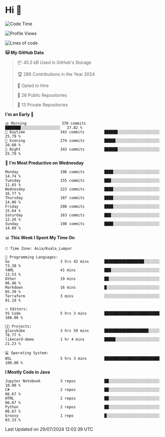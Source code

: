 <h1>Hi 👋</h1>

<!--START_SECTION:waka-->
![Code Time](http://img.shields.io/badge/Code%20Time-583%20hrs%2039%20mins-blue)

![Profile Views](http://img.shields.io/badge/Profile%20Views-102-blue)

![Lines of code](https://img.shields.io/badge/From%20Hello%20World%20I%27ve%20Written-1.2%20million%20lines%20of%20code-blue)

**🐱 My GitHub Data** 

> 📦 45.5 kB Used in GitHub's Storage 
 > 
> 🏆 286 Contributions in the Year 2024
 > 
> 💼 Opted to Hire
 > 
> 📜 26 Public Repositories 
 > 
> 🔑 13 Private Repositories 
 > 
**I'm an Early 🐤** 

```text
🌞 Morning                370 commits         ███████░░░░░░░░░░░░░░░░░░   27.82 % 
🌆 Daytime                343 commits         ██████░░░░░░░░░░░░░░░░░░░   25.79 % 
🌃 Evening                274 commits         █████░░░░░░░░░░░░░░░░░░░░   20.60 % 
🌙 Night                  343 commits         ██████░░░░░░░░░░░░░░░░░░░   25.79 % 
```
📅 **I'm Most Productive on Wednesday** 

```text
Monday                   196 commits         ████░░░░░░░░░░░░░░░░░░░░░   14.74 % 
Tuesday                  155 commits         ███░░░░░░░░░░░░░░░░░░░░░░   11.65 % 
Wednesday                223 commits         ████░░░░░░░░░░░░░░░░░░░░░   16.77 % 
Thursday                 187 commits         ████░░░░░░░░░░░░░░░░░░░░░   14.06 % 
Friday                   208 commits         ████░░░░░░░░░░░░░░░░░░░░░   15.64 % 
Saturday                 163 commits         ███░░░░░░░░░░░░░░░░░░░░░░   12.26 % 
Sunday                   198 commits         ████░░░░░░░░░░░░░░░░░░░░░   14.89 % 
```


📊 **This Week I Spent My Time On** 

```text
🕑︎ Time Zone: Asia/Kuala_Lumpur

💬 Programming Languages: 
Go                       3 hrs 42 mins       ██████████████████░░░░░░░   73.38 % 
YAML                     41 mins             ███░░░░░░░░░░░░░░░░░░░░░░   13.53 % 
Other                    19 mins             ██░░░░░░░░░░░░░░░░░░░░░░░   06.46 % 
Markdown                 16 mins             █░░░░░░░░░░░░░░░░░░░░░░░░   05.39 % 
Terraform                3 mins              ░░░░░░░░░░░░░░░░░░░░░░░░░   01.19 % 

🔥 Editors: 
VS Code                  5 hrs 3 mins        █████████████████████████   100.00 % 

🐱‍💻 Projects: 
glasskube                3 hrs 59 mins       ████████████████████░░░░░   78.77 % 
likecard-demo            1 hr 4 mins         █████░░░░░░░░░░░░░░░░░░░░   21.23 % 

💻 Operating System: 
WSL                      5 hrs 3 mins        █████████████████████████   100.00 % 
```

**I Mostly Code in Java** 

```text
Jupyter Notebook         3 repos             ██░░░░░░░░░░░░░░░░░░░░░░░   10.00 % 
C#                       2 repos             ██░░░░░░░░░░░░░░░░░░░░░░░   06.67 % 
HTML                     2 repos             ██░░░░░░░░░░░░░░░░░░░░░░░   06.67 % 
Python                   2 repos             ██░░░░░░░░░░░░░░░░░░░░░░░   06.67 % 
Groovy                   1 repo              █░░░░░░░░░░░░░░░░░░░░░░░░   03.33 % 
```




 Last Updated on 29/07/2024 12:02:39 UTC
<!--END_SECTION:waka-->
